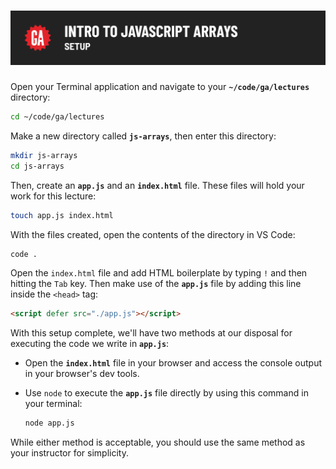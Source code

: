 # ![Intro to JavaScript Arrays - Setup](./assets/hero.png)

Open your Terminal application and navigate to your **`~/code/ga/lectures`** directory:

```bash
cd ~/code/ga/lectures
```

Make a new directory called **`js-arrays`**, then enter this directory:

```bash
mkdir js-arrays
cd js-arrays
```

Then, create an **`app.js`** and an **`index.html`** file. These files will hold your work for this lecture:

```bash
touch app.js index.html
```

With the files created, open the contents of the directory in VS Code:

```bash
code .
```

Open the `index.html` file and add HTML boilerplate by typing `!` and then hitting the `Tab` key. Then make use of the **`app.js`** file by adding this line inside the `<head>` tag:

```html
<script defer src="./app.js"></script>
```

With this setup complete, we'll have two methods at our disposal for executing the code we write in **`app.js`**:

- Open the **`index.html`** file in your browser and access the console output in your browser's dev tools.
- Use `node` to execute the **`app.js`** file directly by using this command in your terminal:
  
  ```bash
  node app.js
  ```

While either method is acceptable, you should use the same method as your instructor for simplicity.
